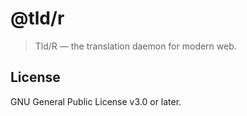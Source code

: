 # @tld/r

> Tld/R — the translation daemon for modern web.

## License

GNU General Public License v3.0 or later.
